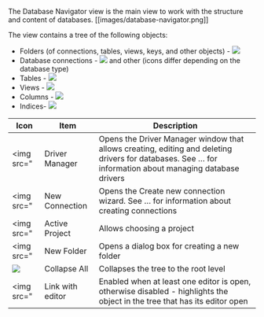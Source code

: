 The Database Navigator view is the main view to work with the structure and content of databases.
[[images/database-navigator.png]]

The view contains a tree of the following objects:
* Folders (of connections, tables, views, keys, and other objects) - <img src="https://www.dropbox.com/s/cn25anbwlma0ku5/Folders.png?raw=1">
* Database connections - <img src="https://www.dropbox.com/s/vcoyyh5ygds38qe/Connections%20icons.png?raw=1"> and other (icons differ depending on the database type)
* Tables - <img src="https://www.dropbox.com/s/f4dsi8knfu62v7k/Table%20icon.png?raw=1">
* Views - <img src="https://www.dropbox.com/s/2plf0fwwaorw82l/View%20icon.png?raw=1">
* Columns - <img src="https://www.dropbox.com/s/wxffh1j7sd8m2sp/Column%20icons.png?raw=1">
* Indices-  <img src="https://www.dropbox.com/s/bkegxqbvrohucqq/Index%20icon.png?raw=1">

Icon|Item|Description
----|-------|-----------
<img src=" |Driver Manager|Opens the Driver Manager window that allows creating, editing and deleting drivers for databases. See … for information about managing database drivers
<img src=" |New Connection|Opens the Create new connection wizard. See … for information about creating connections
<img src=" |Active Project|Allows choosing a project
<img src=" |New Folder|Opens a dialog box for creating a new folder
<img src="https://www.dropbox.com/s/jg92vpaegfm8alz/Collapse%20All%20icon.png?raw=1"> |Collapse All|Collapses the tree to the root level
<img src=" |Link with editor| Enabled when at least one editor is open, otherwise disabled - highlights the object in the tree that has its editor open
